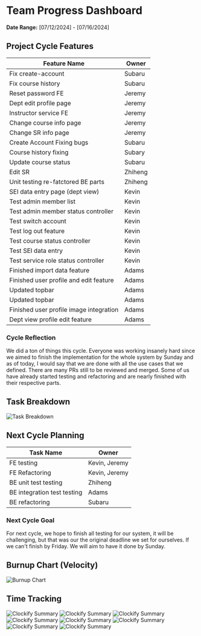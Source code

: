 # Team Progress Dashboard

**Date Range:** [07/12/2024] - [07/16/2024]

## Project Cycle Features

| Feature Name        | Owner                                   |
| -------------------- | --------------------------------------------- |
| Fix create-account    |              Subaru                              |
| Fix course history   |                               Subaru                 |
| Reset password FE      |                         Jeremy                 |
| Dept edit profile page |  Jeremy |
| Instructor service FE      |           Jeremy                               |
| Change course info page    |                  Jeremy                        |
| Change SR info page       |                      Jeremy                      |
| Create Account Fixing bugs     |                              Subaru              |
| Course history fixing     |                           Subary                 |
| Update course status    |                      Subaru                      |
| Edit SR    |                        Zhiheng                    |
| Unit testing re-fatctored BE parts      |                      Zhiheng                    |
| SEI data entry page (dept view)    |                       Kevin                    |
| Test admin member list      |          Kevin                                   |  
| Test admin member status controller      |          Kevin                                   | 
| Test switch account     |          Kevin                                   | 
| Test log out feature      |          Kevin                                   | 
| Test course status controller     |          Kevin                                   | 
| Test SEI data entry    |          Kevin                                   | 
| Test service role status controller     |          Kevin                                   | 
| Finished import data feature     |          Adams                                 | 
| Finished user profile and edit feature     |          Adams                                 | 
| Updated topbar     |          Adams                                 | 
| Updated topbar     |          Adams                                 | 
| Finished user profile image integration    |          Adams                                 | 
| Dept view profile edit feature    |          Adams                                 | 

### Cycle Reflection

We did a ton of things this cycle. Everyone was working insanely hard since we aimed to finish the implementation for the whole system by Sunday and as of today, I would say that we are done with all the use cases that we defined. There are many PRs still to be reviewed and merged. Some of us have already started testing and refactoring and are nearly finished with their respective parts.


## Task Breakdown

![Task Breakdown](https://github.com/UBCO-COSC499-Summer-2024/team-6-capstone-team_6ix/blob/dashboard/docs/weekly%20logs/Dashboards/task%20breakdown/task_breakdown_July_17.png)

## Next Cycle Planning

| Task Name             | Owner         | 
| ----------------------- | -------------- | 
| FE testing   | Kevin, Jeremy |
| FE Refactoring  | Kevin, Jeremy |
| BE unit test testing  | Zhiheng |
| BE integration test testing  | Adams |
| BE refactoring  | Subaru |

### Next Cycle Goal

For next cycle, we hope to finish all testing for our system, it will be challenging, but that was our the original deadline we set for ourselves. If we can't finish by Friday. We will aim to have it done by Sunday.

## Burnup Chart (Velocity)

![Burnup Chart](https://github.com/UBCO-COSC499-Summer-2024/team-6-capstone-team_6ix/blob/dashboard/docs/weekly%20logs/Dashboards/burn%20up%20charts/burnup_July_17.png)

## Time Tracking

![Clockify Summary](https://github.com/UBCO-COSC499-Summer-2024/team-6-capstone-team_6ix/blob/dashboard/docs/weekly%20logs/Dashboards/Clockify%20images/Clockify_July_17_1.jpg)
![Clockify Summary](https://github.com/UBCO-COSC499-Summer-2024/team-6-capstone-team_6ix/blob/dashboard/docs/weekly%20logs/Dashboards/Clockify%20images/Clockify_July_17_2.jpg)
![Clockify Summary](https://github.com/UBCO-COSC499-Summer-2024/team-6-capstone-team_6ix/blob/dashboard/docs/weekly%20logs/Dashboards/Clockify%20images/Clockify_July_17_3.jpg)
![Clockify Summary](https://github.com/UBCO-COSC499-Summer-2024/team-6-capstone-team_6ix/blob/dashboard/docs/weekly%20logs/Dashboards/Clockify%20images/Clockify_July_17_4.jpg)
![Clockify Summary](https://github.com/UBCO-COSC499-Summer-2024/team-6-capstone-team_6ix/blob/dashboard/docs/weekly%20logs/Dashboards/Clockify%20images/Clockify_July_17_5.jpg)
![Clockify Summary](https://github.com/UBCO-COSC499-Summer-2024/team-6-capstone-team_6ix/blob/dashboard/docs/weekly%20logs/Dashboards/Clockify%20images/Clockify_July_17_6.jpg)
![Clockify Summary](https://github.com/UBCO-COSC499-Summer-2024/team-6-capstone-team_6ix/blob/dashboard/docs/weekly%20logs/Dashboards/Clockify%20images/Clockify_July_17_7.jpg)
![Clockify Summary](https://github.com/UBCO-COSC499-Summer-2024/team-6-capstone-team_6ix/blob/dashboard/docs/weekly%20logs/Dashboards/Clockify%20images/Clockify_July_17_8.jpg)


